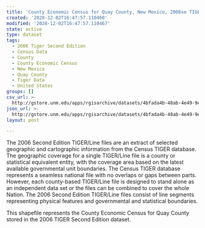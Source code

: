 ```yaml
---
title: 'County Economic Census for Quay County, New Mexico, 2006se TIGER'
created: '2020-12-02T16:47:57.110460'
modified: '2020-12-02T16:47:57.110467'
state: active
type: dataset
tags:
  - 2006 Tiger Second Edition
  - Census Data
  - County
  - County Economic Census
  - New Mexico
  - Quay County
  - Tiger Data
  - United States
groups: []
csv_url: >-
  http://gstore.unm.edu/apps/rgisarchive/datasets/4bfada4b-48ab-4e49-9eb4-a32b42432d0f/tgr2006se_quay_ctyec.derived.csv
json_url: >-
  http://gstore.unm.edu/apps/rgisarchive/datasets/4bfada4b-48ab-4e49-9eb4-a32b42432d0f/tgr2006se_quay_ctyec.derived.json
layout: post

---
```

The 2006 Second Edition TIGER/Line files are an extract of selected geographic and cartographic information from the Census TIGER database.  The geographic coverage for a single TIGER/Line file is a county or statistical equivalent entity, with the coverage area based on the latest available governmental unit boundaries. The Census TIGER database represents a seamless national file with no overlaps or gaps between parts.  However, each county-based TIGER/Line file is designed to stand alone as an independent data set or the files can be combined to cover the whole Nation.  The 2006 Second Edition  TIGER/Line files consist of line segments representing physical features and governmental and statistical boundaries.  

This shapefile represents the County Economic Census for Quay County stored in the 2006 TIGER Second Edition dataset.

